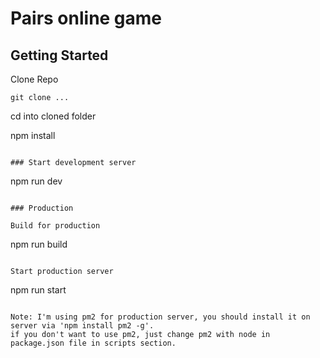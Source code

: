 # Pairs online game

## Getting Started

Clone Repo

````
git clone ...
````

cd into cloned folder 

npm install
````

### Start development server 

````
npm run dev
````

### Production

Build for production

````
npm run build
````

Start production server

````
npm run start
````

Note: I'm using pm2 for production server, you should install it on server via 'npm install pm2 -g'.
if you don't want to use pm2, just change pm2 with node in package.json file in scripts section.